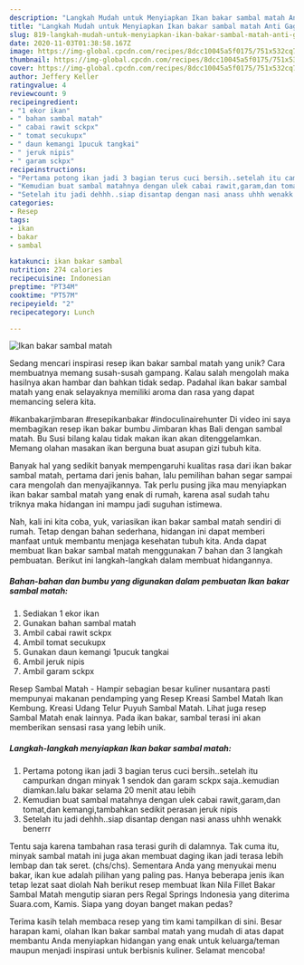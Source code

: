 ```yaml
---
description: "Langkah Mudah untuk Menyiapkan Ikan bakar sambal matah Anti Gagal"
title: "Langkah Mudah untuk Menyiapkan Ikan bakar sambal matah Anti Gagal"
slug: 819-langkah-mudah-untuk-menyiapkan-ikan-bakar-sambal-matah-anti-gagal
date: 2020-11-03T01:38:58.167Z
image: https://img-global.cpcdn.com/recipes/8dcc10045a5f0175/751x532cq70/ikan-bakar-sambal-matah-foto-resep-utama.jpg
thumbnail: https://img-global.cpcdn.com/recipes/8dcc10045a5f0175/751x532cq70/ikan-bakar-sambal-matah-foto-resep-utama.jpg
cover: https://img-global.cpcdn.com/recipes/8dcc10045a5f0175/751x532cq70/ikan-bakar-sambal-matah-foto-resep-utama.jpg
author: Jeffery Keller
ratingvalue: 4
reviewcount: 9
recipeingredient:
- "1 ekor ikan"
- " bahan sambal matah"
- " cabai rawit sckpx"
- " tomat secukupx"
- " daun kemangi 1pucuk tangkai"
- " jeruk nipis"
- " garam sckpx"
recipeinstructions:
- "Pertama potong ikan jadi 3 bagian terus cuci bersih..setelah itu campurkan dngan minyak 1 sendok dan garam sckpx saja..kemudian diamkan.lalu bakar selama 20 menit atau lebih"
- "Kemudian buat sambal matahnya dengan ulek cabai rawit,garam,dan tomat,dan kemangi,tambahkan sedikit perasan jeruk nipis"
- "Setelah itu jadi dehhh..siap disantap dengan nasi anass uhhh wenakk benerrr"
categories:
- Resep
tags:
- ikan
- bakar
- sambal

katakunci: ikan bakar sambal 
nutrition: 274 calories
recipecuisine: Indonesian
preptime: "PT34M"
cooktime: "PT57M"
recipeyield: "2"
recipecategory: Lunch

---
```



![Ikan bakar sambal matah](https://img-global.cpcdn.com/recipes/8dcc10045a5f0175/751x532cq70/ikan-bakar-sambal-matah-foto-resep-utama.jpg)

Sedang mencari inspirasi resep ikan bakar sambal matah yang unik? Cara membuatnya memang susah-susah gampang. Kalau salah mengolah maka hasilnya akan hambar dan bahkan tidak sedap. Padahal ikan bakar sambal matah yang enak selayaknya memiliki aroma dan rasa yang dapat memancing selera kita.

#ikanbakarjimbaran #resepikanbakar #indoculinairehunter Di video ini saya membagikan resep ikan bakar bumbu Jimbaran khas Bali dengan sambal matah. Bu Susi bilang kalau tidak makan ikan akan ditenggelamkan. Memang olahan masakan ikan berguna buat asupan gizi tubuh kita.

Banyak hal yang sedikit banyak mempengaruhi kualitas rasa dari ikan bakar sambal matah, pertama dari jenis bahan, lalu pemilihan bahan segar sampai cara mengolah dan menyajikannya. Tak perlu pusing jika mau menyiapkan ikan bakar sambal matah yang enak di rumah, karena asal sudah tahu triknya maka hidangan ini mampu jadi suguhan istimewa.


Nah, kali ini kita coba, yuk, variasikan ikan bakar sambal matah sendiri di rumah. Tetap dengan bahan sederhana, hidangan ini dapat memberi manfaat untuk membantu menjaga kesehatan tubuh kita. Anda dapat membuat Ikan bakar sambal matah menggunakan 7 bahan dan 3 langkah pembuatan. Berikut ini langkah-langkah dalam membuat hidangannya.

<!--inarticleads1-->

##### Bahan-bahan dan bumbu yang digunakan dalam pembuatan Ikan bakar sambal matah:

1. Sediakan 1 ekor ikan
1. Gunakan  bahan sambal matah
1. Ambil  cabai rawit sckpx
1. Ambil  tomat secukupx
1. Gunakan  daun kemangi 1pucuk tangkai
1. Ambil  jeruk nipis
1. Ambil  garam sckpx


Resep Sambal Matah - Hampir sebagian besar kuliner nusantara pasti mempunyai makanan pendamping yang Resep Kreasi Sambel Matah Ikan Kembung. Kreasi Udang Telur Puyuh Sambal Matah. Lihat juga resep Sambal Matah enak lainnya. Pada ikan bakar, sambal terasi ini akan memberikan sensasi rasa yang lebih unik. 

<!--inarticleads2-->

##### Langkah-langkah menyiapkan Ikan bakar sambal matah:

1. Pertama potong ikan jadi 3 bagian terus cuci bersih..setelah itu campurkan dngan minyak 1 sendok dan garam sckpx saja..kemudian diamkan.lalu bakar selama 20 menit atau lebih
1. Kemudian buat sambal matahnya dengan ulek cabai rawit,garam,dan tomat,dan kemangi,tambahkan sedikit perasan jeruk nipis
1. Setelah itu jadi dehhh..siap disantap dengan nasi anass uhhh wenakk benerrr


Tentu saja karena tambahan rasa terasi gurih di dalamnya. Tak cuma itu, minyak sambal matah ini juga akan membuat daging ikan jadi terasa lebih lembap dan tak seret. (chs/chs). Sementara Anda yang menyukai menu bakar, ikan kue adalah pilihan yang paling pas. Hanya beberapa jenis ikan tetap lezat saat diolah Nah berikut resep membuat Ikan Nila Fillet Bakar Sambal Matah mengutip siaran pers Regal Springs Indonesia yang diterima Suara.com, Kamis. Siapa yang doyan banget makan pedas? 

Terima kasih telah membaca resep yang tim kami tampilkan di sini. Besar harapan kami, olahan Ikan bakar sambal matah yang mudah di atas dapat membantu Anda menyiapkan hidangan yang enak untuk keluarga/teman maupun menjadi inspirasi untuk berbisnis kuliner. Selamat mencoba!
